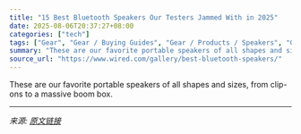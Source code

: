 ```yaml
---
title: "15 Best Bluetooth Speakers Our Testers Jammed With in 2025"
date: 2025-08-06T20:37:27+08:00
categories: ["tech"]
tags: ["Gear", "Gear / Buying Guides", "Gear / Products / Speakers", "Gear / Products / Audio", "Shopping", "buying guides", "Speakers", "Bluetooth", "home entertainment", "audio", "Buying Guide"]
summary: "These are our favorite portable speakers of all shapes and sizes, from clip-ons to a massive boom box."
source_url: "https://www.wired.com/gallery/best-bluetooth-speakers/"
---
```


These are our favorite portable speakers of all shapes and sizes, from clip-ons to a massive boom box.

---

*来源: [原文链接](https://www.wired.com/gallery/best-bluetooth-speakers/)*

